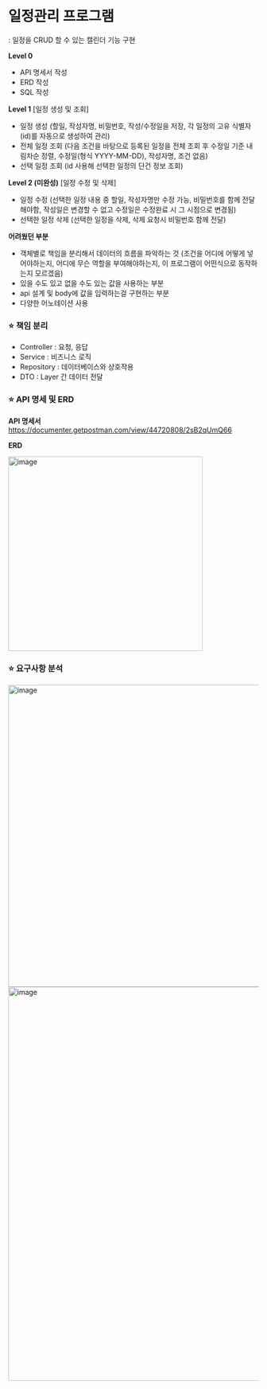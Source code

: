 # 일정관리 프로그램
: 일정을 CRUD 할 수 있는 캘린더 기능 구현


**Level 0**
- API 명세서 작성
- ERD 작성
- SQL 작성


**Level 1**
[일정 생성 및 조회]
- 일정 생성 (할일, 작성자명, 비밀번호, 작성/수정일을 저장, 각 일정의 고유 식별자(id)를 자동으로 생성하여 관리)
- 전체 일정 조회 (다음 조건을 바탕으로 등록된 일정을 전체 조회 후 수정일 기준 내림차순 정렬, 수정일(형식 YYYY-MM-DD), 작성자명, 조건 없음)
- 선택 일정 조회 (id 사용해 선택한 일정의 단건 정보 조회)


**Level 2 (미완성)**
[일정 수정 및 삭제]
- 일정 수정 (선택한 일정 내용 중 할일, 작성자명만 수정 가능, 비밀번호를 함께 전달해야함, 작성일은 변경할 수 없고 수정일은 수정완료 시 그 시점으로 변경됨)
- 선택한 일정 삭제 (선택한 일정을 삭제, 삭제 요청시 비밀번호 함께 전달)


**어려웠던 부분**
- 객체별로 책임을 분리해서 데이터의 흐름을 파악하는 것 (조건을 어디에 어떻게 넣어야하는지, 어디에 무슨 역할을 부여해야하는지, 이 프로그램이 어떤식으로 동작하는지 모르겠음)
- 있을 수도 있고 없을 수도 있는 값을 사용하는 부분
- api 설계 및 body에 값을 입력하는걸 구현하는 부분
- 다양한 어노테이션 사용


### ⭐️ 책임 분리
- Controller : 요청, 응답
- Service : 비즈니스 로직
- Repository : 데이터베이스와 상호작용
- DTO : Layer 간 데이터 전달


### ⭐️ API 명세 및 ERD

**API 명세서**
https://documenter.getpostman.com/view/44720808/2sB2qUmQ66


**ERD**

<img width="391" alt="image" src="https://github.com/user-attachments/assets/148d3b85-063f-458d-b4fe-bee4242bd4e6" />


### ⭐️ 요구사항 분석
<img width="607" alt="image" src="https://github.com/user-attachments/assets/5cf1cf01-34ec-4757-b71c-4d703f8cbf38" />
<img width="792" alt="image" src="https://github.com/user-attachments/assets/8810375d-6bef-4434-951b-81f2b7a2783e" />


